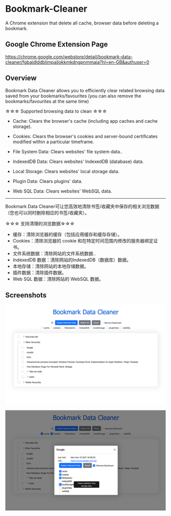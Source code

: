 # Bookmark-Cleaner
A Chrome extension that delete all cache, browser data before deleting a bookmark.



## Google Chrome Extension Page

https://chrome.google.com/webstore/detail/bookmark-data-cleaner/fgbajdlddblimpajlokkmkdngpnmmaja?hl=en-GB&authuser=0



## Overview

Bookmark Data Cleaner allows you to efficiently clear related browsing data saved from your bookmarks/favourites (you can also remove the bookmarks/favourites at the same time)


 ☆☆☆ Supported browsing data to clean ☆☆☆

* Cache: Clears the browser's cache (including app caches and cache storage).

* Cookies: Clears the browser's cookies and server-bound certificates modified within a particular timeframe.

* File System Data: Clears websites' file system data..

* IndexedDB Data: Clears websites' IndexedDB (database) data.

* Local Storage:  Clears websites' local storage data.

* Plugin Data: Clears plugins' data.

* Web SQL Data: Clears websites' WebSQL data.

------------------------------------------------------------------

Bookmark Data Cleaner可让您高效地清除书签/收藏夹中保存的相关浏览数据（您也可以同时删除相应的书签/收藏夹）。

 ☆☆☆ 支持清理的浏览数据☆☆☆

* 缓存：清除浏览器的缓存（包括应用缓存和缓存存储）。
* Cookies：清除浏览器的 cookie 和在特定时间范围内修改的服务器绑定证书。
* 文件系统数据：清除网站的文件系统数据..
* IndexedDB 数据：清除网站的IndexedDB（数据库）数据。
* 本地存储：清除网站的本地存储数据。
* 插件数据：清除插件数据。
* Web SQL 数据：清除网站的 WebSQL 数据。



## Screenshots

![preview-home](images/preview-home.png)

![preview-home](images/preview-detail.png)
